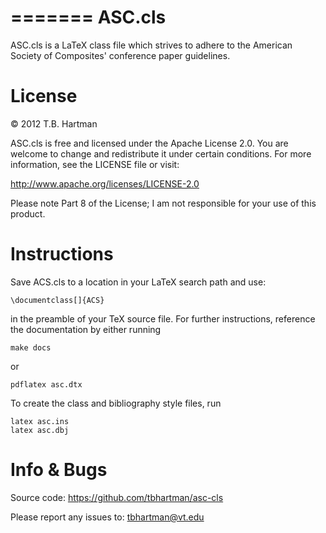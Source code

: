 =======
ASC.cls
=======

ASC.cls is a LaTeX class file which strives to adhere to the American Society
of Composites' conference paper guidelines.


License
=======

© 2012 T.B. Hartman

ASC.cls is free and licensed under the Apache License 2.0.  You are welcome to
change and redistribute it under certain conditions.  For more information, see
the LICENSE file or visit:

http://www.apache.org/licenses/LICENSE-2.0

Please note Part 8 of the License; I am not responsible for your use of this
product.

Instructions
============

Save ACS.cls to a location in your LaTeX search path and use:

    \documentclass[]{ACS}

in the preamble of your TeX source file.  For further instructions, reference the documentation by either running

    make docs

or

    pdflatex asc.dtx

To create the class and bibliography style files, run

    latex asc.ins
    latex asc.dbj


Info & Bugs
===========

Source code:
    https://github.com/tbhartman/asc-cls

Please report any issues to:
    tbhartman@vt.edu
